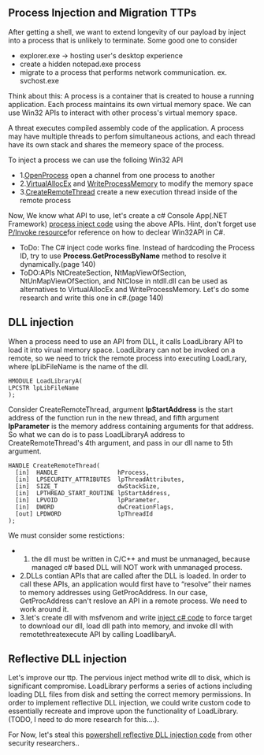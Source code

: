 ## Process Injection and Migration TTPs
 After getting a shell, we want to extend longevity of our payload by inject into a process that is unlikely to terminate. Some good one to consider
 - explorer.exe -> hosting user's desktop experience
 - create a hidden notepad.exe process
 - migrate to a process that performs network communication. ex. svchost.exe
 
Think about this: A process is a container that is created to house a running application. Each process maintains its own virtual memory space. We can use Win32 APIs to interact with other process's virtual memory space.

A threat executes compiled assembly code of the application. A process may have multiple threads to perfom simultaneous actions, and each thread have its own stack and shares the memeory space of the process.

To inject a process we can use the folloing Win32 API
- 1.[OpenProcess](https://docs.microsoft.com/en-us/windows/win32/api/processthreadsapi/nf-processthreadsapi-openprocess) open a channel from one process to another
- 2.[VirtualAllocEx](https://docs.microsoft.com/en-us/windows/win32/api/memoryapi/nf-memoryapi-virtualallocex) and [WriteProcessMemory](https://docs.microsoft.com/en-us/windows/win32/api/memoryapi/nf-memoryapi-writeprocessmemory) to modify the memory space
- 3.[CreateRemoteThread](https://docs.microsoft.com/en-us/windows/win32/api/processthreadsapi/nf-processthreadsapi-createremotethread) create a new execution thread inside of the remote process

Now, We know what API to use, let's create a c# Console App(.NET Framework) [process inject code](/ProcessInjectionMigration/Program.cs) using the above APIs. Hint, don't forget use [P/Invoke resource](www.pinvoke.net)for reference on how to declear Win32API in C#.
- ToDo: The C# inject code works fine. Instead of hardcoding the Process ID, try to use **Process.GetProcessByName** method to resolve it dynamically.(page 140)
- ToDO:APIs NtCreateSection, NtMapViewOfSection, NtUnMapViewOfSection, and NtClose in ntdll.dll can be used as alternatives to VirtualAllocEx and WriteProcessMemory. Let's do some research and write this one in c#.(page 140)

## DLL injection
When a process need to use an API from DLL, it calls LoadLibrary API to load it into virual memory space. LoadLibrary can not be invoked on a remote, so we need to trick the remote process into executing LoadLrary, where lpLibFileName is the name of the dll.

```
HMODULE LoadLibraryA(
LPCSTR lpLibFileName
);
```

Consider CreateRemoteThread, argument **lpStartAddress** is the start address of the function run in the new thread, and fifth argument **lpParameter** is the memory address containing arguments for that address. So what we can do is to pass LoadLibraryA address to CreateRemoteThread's 4th argument, and pass in our dll name to 5th argument.
```
HANDLE CreateRemoteThread(
  [in]  HANDLE                 hProcess,
  [in]  LPSECURITY_ATTRIBUTES  lpThreadAttributes,
  [in]  SIZE_T                 dwStackSize,
  [in]  LPTHREAD_START_ROUTINE lpStartAddress,
  [in]  LPVOID                 lpParameter,
  [in]  DWORD                  dwCreationFlags,
  [out] LPDWORD                lpThreadId
);
```
We must consider some restictions:
- 1. the dll must be written in C/C++ and must be unmanaged, because managed c# based DLL will NOT work with unmanaged process.
- 2.DLLs contian APIs that are called after the DLL is loaded.  In order to call these APIs, an application would first have to “resolve” their names to memory addresses using GetProcAddress. In our case, GetProcAddress can't reslove an API in a remote process. We need to work around it.
- 3.let's create dll with msfvenom and write [inject c# code](/ProcessInjectionMigration/dllinject.cs) to force target to download our dll, load dll path into memory, and invoke dll with remotethreatexecute API by calling LoadlibaryA.

## Reflective DLL injection
Let's improve our ttp. The pervious inject method write dll to disk, which is significant compromise. LoadLibrary performs a series of actions including loading DLL files from disk and setting the correct memory permissions. In order to implement reflective DLL injection, we could write custom code to essentially recreate and improve upon the functionality of LoadLibrary.(TODO, I need to do more research for this....).

For Now, let's steal this [powershell reflective DLL injection code](/ProcessInjectionMigration/Invoke-ReflectivePEInjection.ps1) from other security researchers..
